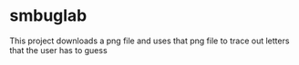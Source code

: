 # smbuglab
This project downloads a png file and uses that png file to trace out letters that the user has to guess
